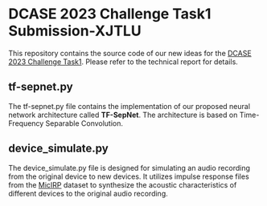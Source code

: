 # DCASE 2023 Challenge Task1 Submission-XJTLU
This repository contains the source code of our new ideas for the [DCASE 2023 Challenge Task1](https://dcase.community/challenge2023/task-low-complexity-acoustic-scene-classification). Please refer to the technical report for details.
## tf-sepnet.py
The tf-sepnet.py file contains the implementation of our proposed neural network architecture called **TF-SepNet**. The architecture is based on Time-Frequency Separable Convolution.
## device_simulate.py
The device_simulate.py file is designed for simulating an audio recording from the original device to new devices. It utilizes impulse response files from the [MicIRP](http://micirp.blogspot.com/?m=1) dataset to synthesize the acoustic characteristics of different devices to the original audio recording.

